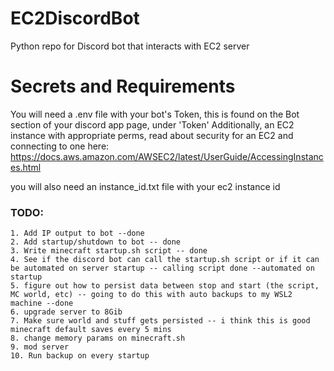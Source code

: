 # EC2DiscordBot
Python repo for Discord bot that interacts with EC2 server

# Secrets and Requirements
You will need a .env file with your bot's Token, this is found on the Bot section of your discord app page, under 'Token'
Additionally, an EC2 instance with appropriate perms, read about security for an EC2 and connecting to one here: https://docs.aws.amazon.com/AWSEC2/latest/UserGuide/AccessingInstances.html

you will also need an instance_id.txt file with your ec2 instance id


### TODO:

    1. Add IP output to bot --done
    2. Add startup/shutdown to bot -- done
    3. Write minecraft startup.sh script -- done
    4. See if the discord bot can call the startup.sh script or if it can be automated on server startup -- calling script done --automated on startup
    5. figure out how to persist data between stop and start (the script, MC world, etc) -- going to do this with auto backups to my WSL2 machine --done
    6. upgrade server to 8Gib
    7. Make sure world and stuff gets persisted -- i think this is good minecraft default saves every 5 mins
    8. change memory params on minecraft.sh
    9. mod server
    10. Run backup on every startup